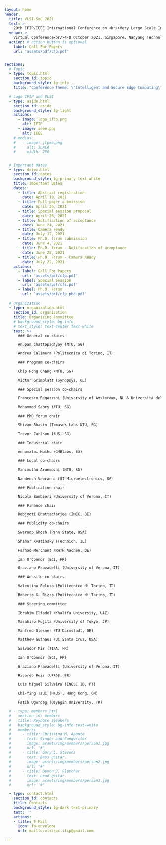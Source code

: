 ```yaml
---
layout: home
header:
  title: VLSI-SoC 2021
  text: >
    29th IFIP/IEEE International Conference on <br/>Very Large Scale Integration
  venue: >
    Virtual Conference<br/>4-8 October 2021, Singapore, Nanyang Technological University Center
  action: # action button is optional
    label: Call For Papers
    url: 'assets/pdf/cfp.pdf'


sections:
  # Topic
  - type: topic.html
    section_id: topic
    background_style: bg-info
    title: "Conference Theme: \"Intelligent and Secure Edge Computing\""

  # Logo IFIP and VLSI
  - type: aside.html
    section_id: aside
    background_style: bg-light
    actions:
      - image: logo_ifip.png
        alt: IFIP
      - image: ieee.png
        alt: IEEE
    # medias:
    #   - image: jlpea.png
    #     alt: JLPEA
    #     width: 250


  # Important Dates
  - type: dates.html
    section_id: dates
    background_style: bg-primary text-white
    title: Important Dates
    dates:
      - title: Abstract registration
        date: April 19, 2021
      - title: Full paper submission
        date: April 26, 2021
      - title: Special session proposal
        date: April 26, 2021
      - title: Notification of acceptance
        date: June 21, 2021
      - title: Camera ready
        date: July 12, 2021
      - title: Ph.D. forum submission
        date: June 4, 2021
      - title: Ph.D. forum - Notification of acceptance
        date: June 28, 2021
      - title: Ph.D. Forum - Camera Ready
        date: July 22, 2021
    actions:
      - label: Call For Papers
        url: 'assets/pdf/cfp.pdf'
      - label: Special Session
        url: 'assets/pdf/cfs.pdf'
      - label: Ph.D. Forum
        url: 'assets/pdf/cfp_phd.pdf'
  
  # Organization
  - type: organization.html
    section_id: organization
    title: Organizing Committee
    # background_style: bg-info
    # text_style: text-center text-white
    text: >+
      ### General co-chairs

      Anupam Chattopadhyay (NTU, SG)

      Andrea Calimera (Politecnico di Torino, IT)

      ### Program co-chairs

      Chip Hong Chang (NTU, SG)

      Victor Grimblatt (Synopsys, CL)

      ### Special session co-chairs

      Francesco Regazzoni (University of Amsterdam, NL & Università della Svizzera Italiana, CH)

      Mohammed Sabry (NTU, SG)

      ### PhD forum chair

      Shivam Bhasin (Temasek Labs NTU, SG)

      Trevor Carlson (NUS, SG)

      ### Industrial chair

      Annamalai Muthu (CMElabs, SG)

      ### Local co-chairs

      Manimuthu Arunmozhi (NTU, SG)

      Nandeesh Veeranna (ST Microelectronics, SG)

      ### Publication chair

      Nicola Bombieri (University of Verona, IT)

      ### Finance chair

      Debjyoti Bhattacharjee (IMEC, BE)

      ### Publicity co-chairs

      Swaroop Ghosh (Penn State, USA)

      Shahar Kvatinsky (Technion, IL)

      Farhad Merchant (RWTH Aachen, DE)

      Ian O'Connor (ECL, FR)

      Graziano Pravadelli (University of Verona, IT)

      ### Website co-chairs

      Valentino Peluso (Politecnico di Torino, IT)

      Roberto G. Rizzo (Politecnico di Torino, IT)

      ### Steering committee

      Ibrahim Elfadel (Khalifa University, UAE)

      Masahiro Fujita (University of Tokyo, JP)

      Manfred Glesner (TU Darmstadt, DE)

      Matthew Guthaus (UC Santa Cruz, USA)

      Salvador Mir (TIMA, FR)

      Ian O'Connor (ECL, FR)

      Graziano Pravadelli (University of Verona, IT)

      Ricardo Reis (UFRGS, BR)

      Luis Miguel Silveira (INESC ID, PT)

      Chi-Ying Tsui (HKUST, Hong Kong, CN)

      Fatih Ugurdag (Ozyegin University, TR)

  # - type: members.html
  #   section_id: members
  #   title: Keynote Speakers
  #   background_style: bg-info text-white
  #   members:
  #     - title: Christina M. Aponte
  #       text: Singer and Songwriter
  #       image: assets/img/members/person1.jpg
  #       url: '#'
  #     - title: Gary D. Stevens
  #       text: Bass guitar.
  #       image: assets/img/members/person2.jpg
  #       url: '#'
  #     - title: Devon J. Fletcher
  #       text: Lead guitar.
  #       image: assets/img/members/person3.jpg
  #       url: '#'

  - type: contact.html
    section_id: contacts
    title: Contacts
    background_style: bg-dark text-primary
    text: ''
    actions:
    - title: E-Mail
      icon: fa-envelope
      url: mailto:vlsisoc.ifip@gmail.com

---
```

